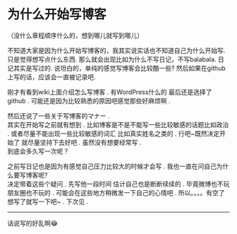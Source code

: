 # 为什么开始写博客

（没什么章程顺序什么的，想到哪儿就写到哪儿）

不知道大家是因为什么开始写博客的，我其实说实话也不知道自己为什么开始写.
只是觉得想写点什么东西.
那么就会出现比如为什么不写日记，不写balabala.
日记其实是写过的.
说坦白的，单纯的感觉写博客会比较酷一些?
然后如果在github上写的话，应该会一直被记录吧.

刚才有看到wiki上面介绍怎么写博客 . 
有WordPress什么的 最后还是选择了github . 
可能还是因为比较熟悉的原因吧感觉那些好麻烦啊 . 


然后还说了一些关于写博客的マナー .   
其实在开始写之前就有想到 . 
比如博客是不是不能写一些比较敏感的话题比如政治 . 
或者尽量不能出现一些比较敏感的词汇 比如真实姓名之类的 . 
行吧~既然决定开始了 就尽量坚持下去好吧 . 
虽然没有想要经常写 .  
到底会多久写一次呢？  

之前写日记也是因为有感觉自己压力比较大的时候才会写 . 
我也一直在问自己为什么要写博客呢?      
决定带着这些个疑问 . 
先写他一段时间 估计自己也是断断续续的 . 
毕竟微博也不玩 朋友圈也不玩的 . 
可能会在这些地方稍微发一下自己的心情吧 . 
所以。。。。有空了想写了就写一下吧~ . 
下次见 . 

---
话说写的好乱啊😂

